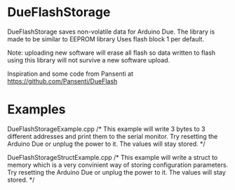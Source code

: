 DueFlashStorage
===============
DueFlashStorage saves non-volatile data for Arduino Due.
The library is made to be similar to EEPROM library
Uses flash block 1 per default.

Note: uploading new software will erase all flash so data written to flash
using this library will not survive a new software upload. 

Inspiration and some code from Pansenti at https://github.com/Pansenti/DueFlash

Examples
========
DueFlashStorageExample.cpp
/* This example will write 3 bytes to 3 different addresses and print them to the serial monitor.
   Try resetting the Arduino Due or unplug the power to it. The values will stay stored. */
   
DueFlashStorageStructExample.cpp
/* This example will write a struct to memory which is a very convinient way of storing configuration parameters.
 Try resetting the Arduino Due or unplug the power to it. The values will stay stored. */
